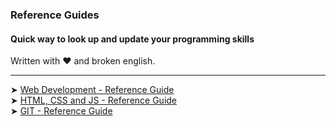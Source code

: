 ### Reference Guides

#### Quick way to look up and update your programming skills
Written with ❤️ and broken english. 

<nav>
  
---

<a align=center targer="_blank"> ➤ [Web Development - Reference Guide](https://gist.github.com/2fbb850fd4ad3adae20096c75bb9a333.git)</a><br>
<a align=center> ➤ [HTML, CSS and JS - Reference Guide](https://gist.github.com/23a04c0b6bcf766fb073e3f1e2d80f0f.git)</a><br>
<a align=center> ➤ [GIT - Reference Guide](https://gist.github.com/a473b6bdbf83245b20b714049868fa6a.git)</a><br>
  
<nav>
